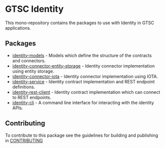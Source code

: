 # GTSC Identity

This mono-repository contains the packages to use with Identity in GTSC applications.

## Packages

- [identity-models](packages/identity-models/README.md) - Models which define the structure of the contracts and connectors.
- [identity-connector-entity-storage](packages/identity-connector-entity-storage/README.md) - Identity connector implementation using entity storage.
- [identity-connector-iota](packages/identity-connector-iota/README.md) - Identity connector implementation using IOTA.
- [identity-service](packages/identity-service/README.md) - Identity contract implementation and REST endpoint definitions.
- [identity-rest-client](packages/identity-rest-client/README.md) - Identity contract implementation which can connect to REST endpoints.
- [identity-cli](packages/identity-cli/README.md) - A command line interface for interacting with the identity APIs.

## Contributing

To contribute to this package see the guidelines for building and publishing in [CONTRIBUTING](./CONTRIBUTING.md)
